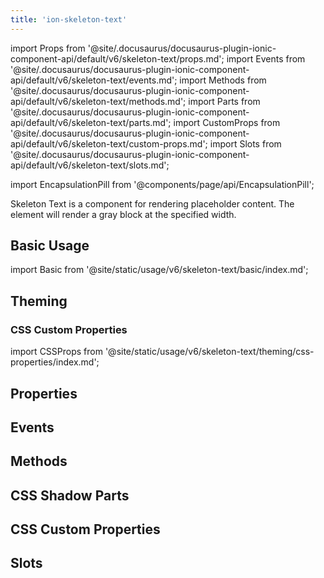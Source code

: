 ```yaml
---
title: 'ion-skeleton-text'
---
```


import Props from '@site/.docusaurus/docusaurus-plugin-ionic-component-api/default/v6/skeleton-text/props.md';
import Events from '@site/.docusaurus/docusaurus-plugin-ionic-component-api/default/v6/skeleton-text/events.md';
import Methods from '@site/.docusaurus/docusaurus-plugin-ionic-component-api/default/v6/skeleton-text/methods.md';
import Parts from '@site/.docusaurus/docusaurus-plugin-ionic-component-api/default/v6/skeleton-text/parts.md';
import CustomProps from '@site/.docusaurus/docusaurus-plugin-ionic-component-api/default/v6/skeleton-text/custom-props.md';
import Slots from '@site/.docusaurus/docusaurus-plugin-ionic-component-api/default/v6/skeleton-text/slots.md';

<head>
  <title>Skeleton Text | Skeleton Loading Placeholder & Framework for Text</title>
  <meta
    name="description"
    content="ion-skeleton-text is a component for rendering placeholder content. The element will render a gray block at the specified width as a loading text framework."
  />
</head>

import EncapsulationPill from '@components/page/api/EncapsulationPill';

<EncapsulationPill type="shadow" />

Skeleton Text is a component for rendering placeholder content. The element will render a gray block at the specified width.

## Basic Usage

import Basic from '@site/static/usage/v6/skeleton-text/basic/index.md';

<Basic />

## Theming

### CSS Custom Properties

import CSSProps from '@site/static/usage/v6/skeleton-text/theming/css-properties/index.md';

<CSSProps />

## Properties

<Props />

## Events

<Events />

## Methods

<Methods />

## CSS Shadow Parts

<Parts />

## CSS Custom Properties

<CustomProps />

## Slots

<Slots />
